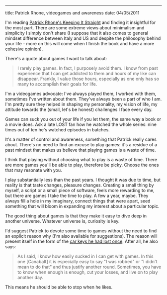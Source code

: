 --- 
title: Patrick Rhone, videogames and awareness
date: 04/05/2011

I'm reading [Patrick Rhone's Keeping It Straight](http://keepingitstraightbook.com/) and finding it insightful for the most part. There are some extreme views about minimalism and simplicity I simply don't share (I suppose that it also comes to general mindset difference between Italy and US and despite the philosophy behind your life - more on this will come when I finish the book and have a more cohesive opinion).

There's a quote about games I want to talk about:

>I rarely play games. In fact, I purposely avoid them. I know from past experience that I can get addicted to them and hours of my like can disappear. Frankly, I value those hours, especially as one only has so many to accomplish their goals for life.

I'm a videogames advocate: I've always played them, I worked with them, sometimes I've written about them. They've always been a part of who I am. I'm pretty sure they helped in shaping my personality, my vision of life, my attitude towards the (small, let's be honest) challenges I face every day.

Games can suck you out of your life if you let them, the same way a book or a movie does. Ask a late LOST fan how he watched the whole series: nine times out of ten he's watched episodes in batches.

It's a matter of control and awareness, something that Patrick really cares about. There's no need to find an excuse to play games: it's a residue of a past mindset that makes us believe that playing games is a waste of time.

I think that playing without choosing what to play is a waste of time. There are more games you'll be able to play, therefore be picky. Choose the ones that may resonate with you.

I play substantially less than the past years. I thought it was due to time, but reality is that taste changes, pleasure changes. Creating a small thing by myself, a script or a small piece of software, feels more rewarding to me, but there are games I take the time to play. A few a year, maybe. They always fill a hole in my imaginary, connect things that were apart, seed something that will bloom in expanding my interest about a particular topic.

The good thing about games is that they make it easy to dive deep in another universe. Whatever universe is, curiosity is key.

I'd suggest Patrick to devote some time to games without the need to find an explicit reason why (I'm also available for suggestions). The reason will present itself in the form of the [car keys he had lost once](http://patrickrhone.com/2010/11/02/finding-lost-things/). After all, he also says:

>As I said, I know how easily sucked in I can get with games. In this one [Canabalt] it is especially easy to say "I was robbed" or "I didn't mean to do that" and thus justify another round. Sometimes, you have to know when enough is enough, cut your losses, and live on to play another day.

This means he should be able to stop when he likes.
